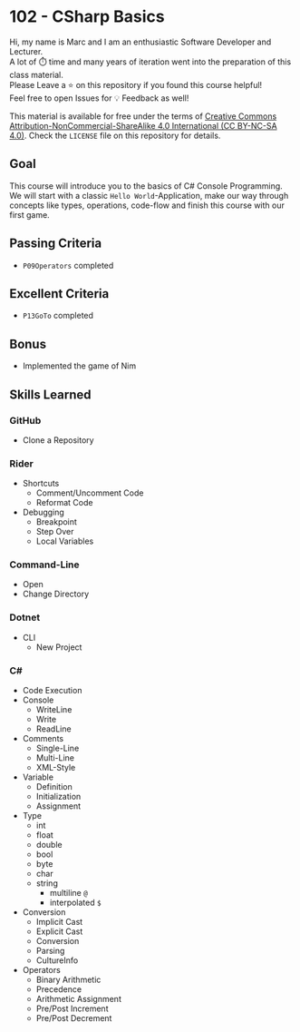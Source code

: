 # 102 - CSharp Basics

Hi, my name is Marc and I am an enthusiastic Software Developer and Lecturer.\
A lot of ⏱️ time and many years of iteration went into the preparation of this class material.\
Please Leave a ⭐️ on this repository if you found this course helpful!\
Feel free to open Issues for 💡 Feedback as well!

This material is available for free under the terms of [Creative Commons Attribution-NonCommercial-ShareAlike 4.0 International (CC BY-NC-SA 4.0)](https://creativecommons.org/licenses/by-nc-sa/4.0/deed.en). Check the `LICENSE` file on this repository for details.

## Goal

This course will introduce you to the basics of C# Console Programming. We will start with a classic `Hello World`-Application, make our way through concepts like types, operations, code-flow and finish this course with our first game.

## Passing Criteria
- `P09Operators` completed

## Excellent Criteria
- `P13GoTo` completed

## Bonus
- Implemented the game of Nim

## Skills Learned

### GitHub
- Clone a Repository

### Rider
- Shortcuts
  - Comment/Uncomment Code
  - Reformat Code
- Debugging
  - Breakpoint
  - Step Over
  - Local Variables

### Command-Line
- Open
- Change Directory

### Dotnet
- CLI
  - New Project

### C#
- Code Execution
- Console
  - WriteLine
  - Write
  - ReadLine
- Comments
  - Single-Line
  - Multi-Line
  - XML-Style
- Variable
  - Definition
  - Initialization
  - Assignment
- Type
  - int
  - float
  - double
  - bool
  - byte
  - char
  - string
    - multiline `@`
    - interpolated `$`
- Conversion
  - Implicit Cast
  - Explicit Cast
  - Conversion
  - Parsing
  - CultureInfo
- Operators
  - Binary Arithmetic
  - Precedence
  - Arithmetic Assignment
  - Pre/Post Increment
  - Pre/Post Decrement
